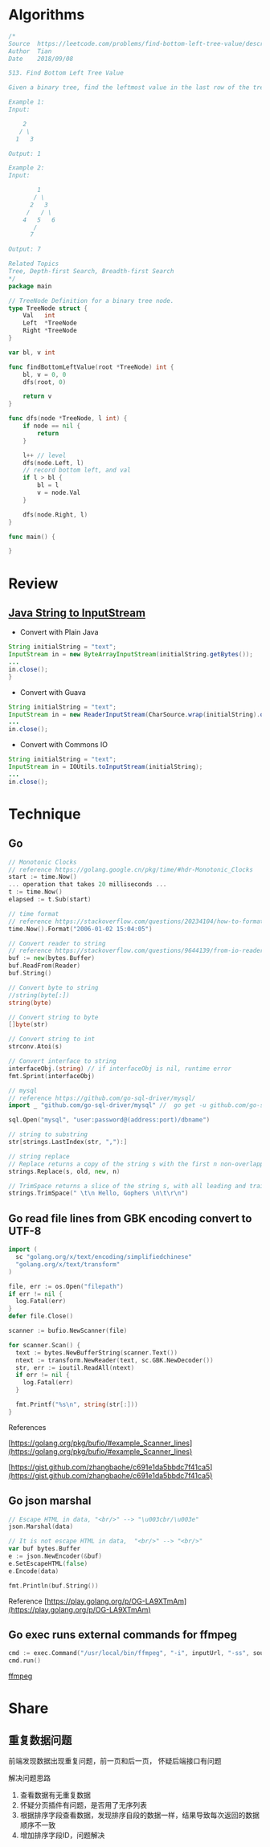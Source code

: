 # Algorithms

```Go
/*
Source  https://leetcode.com/problems/find-bottom-left-tree-value/description/
Author  Tian
Date    2018/09/08

513. Find Bottom Left Tree Value

Given a binary tree, find the leftmost value in the last row of the tree.

Example 1:
Input:

    2
   / \
  1   3

Output: 1

Example 2:
Input:

        1
       / \
      2   3
     /   / \
    4   5   6
       /
      7

Output: 7

Related Topics
Tree, Depth-first Search, Breadth-first Search
*/
package main

// TreeNode Definition for a binary tree node.
type TreeNode struct {
	Val   int
	Left  *TreeNode
	Right *TreeNode
}

var bl, v int

func findBottomLeftValue(root *TreeNode) int {
	bl, v = 0, 0
	dfs(root, 0)

	return v
}

func dfs(node *TreeNode, l int) {
	if node == nil {
		return
	}

	l++ // level
	dfs(node.Left, l)
	// record bottom left, and val
	if l > bl {
		bl = l
		v = node.Val
	}

	dfs(node.Right, l)
}

func main() {

}
```

# Review

## [Java String to InputStream](https://www.baeldung.com/convert-string-to-input-stream)

* Convert with Plain Java

```Java
String initialString = "text";
InputStream in = new ByteArrayInputStream(initialString.getBytes());
...
in.close();
}
```

* Convert with Guava

```Java
String initialString = "text";
InputStream in = new ReaderInputStream(CharSource.wrap(initialString).openStream());
...
in.close();
```

* Convert with Commons IO

```Java
String initialString = "text";
InputStream in = IOUtils.toInputStream(initialString);
...
in.close();
```

# Technique

## Go

```Go
// Monotonic Clocks
// reference https://golang.google.cn/pkg/time/#hdr-Monotonic_Clocks
start := time.Now()
... operation that takes 20 milliseconds ...
t := time.Now()
elapsed := t.Sub(start)

// time format
// reference https://stackoverflow.com/questions/20234104/how-to-format-current-time-using-a-yyyymmddhhmmss-format
time.Now().Format("2006-01-02 15:04:05")

// Convert reader to string
// reference https://stackoverflow.com/questions/9644139/from-io-reader-to-string-in-go
buf := new(bytes.Buffer)
buf.ReadFrom(Reader)
buf.String()

// Convert byte to string
//string(byte[:])
string(byte)

// Convert string to byte
[]byte(str)

// Convert string to int
strconv.Atoi(s)

// Convert interface to string
interfaceObj.(string) // if interfaceObj is nil, runtime error
fmt.Sprint(interfaceObj)

// mysql
// reference https://github.com/go-sql-driver/mysql/
import _ "github.com/go-sql-driver/mysql" //  go get -u github.com/go-sql-driver/mysql

sql.Open("mysql", "user:password@(address:port)/dbname")

// string to substring
str[strings.LastIndex(str, ","):]

// string replace
// Replace returns a copy of the string s with the first n non-overlapping instances of old replaced by new. If old is empty, it matches at the beginning of the string and after each UTF-8 sequence, yielding up to k+1 replacements for a k-rune string. If n < 0, there is no limit on the number of replacements.
strings.Replace(s, old, new, n)

// TrimSpace returns a slice of the string s, with all leading and trailing white space removed, as defined by Unicode.
strings.TrimSpace(" \t\n Hello, Gophers \n\t\r\n")
```

## Go read file lines from GBK encoding convert to UTF-8

```Go
import (
  sc "golang.org/x/text/encoding/simplifiedchinese"
  "golang.org/x/text/transform"
)

file, err := os.Open("filepath")
if err != nil {
  log.Fatal(err)
}
defer file.Close()

scanner := bufio.NewScanner(file)

for scanner.Scan() {
  text := bytes.NewBufferString(scanner.Text())
  ntext := transform.NewReader(text, sc.GBK.NewDecoder())
  str, err := ioutil.ReadAll(ntext)
  if err != nil {
    log.Fatal(err)
  }

  fmt.Printf("%s\n", string(str[:]))
}
```

References

[https://golang.org/pkg/bufio/#example_Scanner_lines](https://golang.org/pkg/bufio/#example_Scanner_lines)

[https://gist.github.com/zhangbaohe/c691e1da5bbdc7f41ca5](https://gist.github.com/zhangbaohe/c691e1da5bbdc7f41ca5)

## Go json marshal

```Go
// Escape HTML in data, "<br/>" --> "\u003cbr/\u003e"
json.Marshal(data)

// It is not escape HTML in data,  "<br/>" --> "<br/>"
var buf bytes.Buffer
e := json.NewEncoder(&buf)
e.SetEscapeHTML(false)
e.Encode(data)

fmt.Println(buf.String())
```

Reference [https://play.golang.org/p/OG-LA9XTmAm](https://play.golang.org/p/OG-LA9XTmAm)

## Go exec runs external commands for ffmpeg

```Go
cmd := exec.Command("/usr/local/bin/ffmpeg", "-i", inputUrl, "-ss", soundBegin, "-to", soundEnd, outputUrl)
cmd.run()
```

[ffmpeg](https://www.ffmpeg.org/ffmpeg.html#Automatic-stream-selection)

# Share

## 重复数据问题

前端发现数据出现重复问题，前一页和后一页， 怀疑后端接口有问题

解决问题思路
1. 查看数据有无重复数据
2. 怀疑分页插件有问题，是否用了无序列表
3. 根据排序字段查看数据，发现排序自段的数据一样，结果导致每次返回的数据顺序不一致
4. 增加排序字段ID，问题解决
